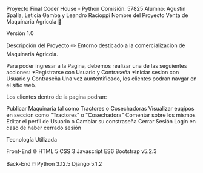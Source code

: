 Proyecto Final Coder House - Python
Comisión: 57825
Alumno: Agustin Spalla, Leticia Gamba y Leandro Racioppi
Nombre del Proyecto
Venta de Maquinaria Agricola 🚜

Versión
1.0

Descripción del Proyecto ✏️
Entorno desticado a la comercializacion de Maquinaria Agricola.

Para poder ingresar a la Pagina, debemos realizar una de las seguientes acciones:
*Registrarse con Usuario y Contraseña
*Iniciar sesion con Usuario y Contraseña
Una vez auntentificado, los clientes podran navgar en el sitio web.

Los clientes dentro de la pagina podran:

Publicar Maquinaria tal como Tractores o Cosechadoras 
Visualizar euqipos en seccion como "Tractores" o "Cosechadora"
Comentar sobre los mismos
Editar el perfil de Usuario o Cambiar su constraseña
Cerrar Sesión
Login en caso de haber cerrado sesión

Tecnología Utilizada

Front-End 🌐
HTML 5
CSS 3
Javascript ES6
Bootstrap v5.2.3

Back-End 🖱️
Python 3.12.5
Django 5.1.2
